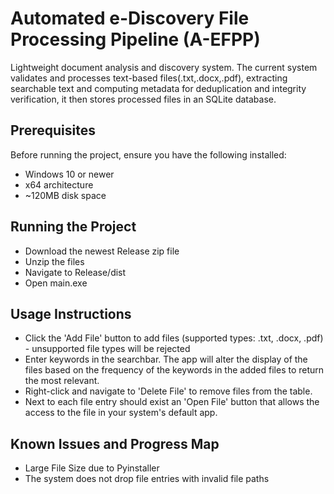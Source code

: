 # Automated e-Discovery File Processing Pipeline (A-EFPP)
Lightweight document analysis and discovery system.
The current system validates and processes text-based files(.txt,.docx,.pdf), extracting searchable text and computing metadata for deduplication and integrity verification, it then stores processed files in an SQLite database.

## Prerequisites
Before running the project, ensure you have the following installed:
- Windows 10 or newer
- x64 architecture
- ~120MB disk space

## Running the Project
- Download the newest Release zip file
- Unzip the files
- Navigate to Release/dist
- Open main.exe

## Usage Instructions
- Click the 'Add File' button to add files (supported types: .txt, .docx, .pdf) - unsupported file types will be rejected
- Enter keywords in the searchbar. The app will alter the display of the files based on the frequency of the keywords in the added files to return the most relevant.
- Right-click and navigate to 'Delete File' to remove files from the table.
- Next to each file entry should exist an 'Open File' button that allows the access to the file in your system's default app.

## Known Issues and Progress Map
- Large File Size due to Pyinstaller
- The system does not drop file entries with invalid file paths

